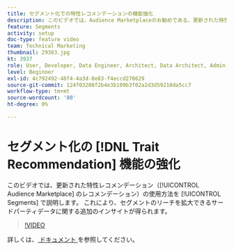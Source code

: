 ```yaml
---
title: セグメント化での特性レコメンデーションの機能強化
description: このビデオでは、Audience Marketplaceのお勧めである、更新された特性レコメンデーションをセグメントで使用する方法を説明します。 セグメントのリーチを拡大できるサードパーティデータに関する追加のインサイトを得ます。
feature: Segments
activity: setup
doc-type: feature video
team: Technical Marketing
thumbnail: 29363.jpg
kt: 3937
role: User, Developer, Data Engineer, Architect, Data Architect, Admin, Leader
level: Beginner
exl-id: 4c792492-48f4-4a3d-8e83-f4eccd270629
source-git-commit: 124f03208f2b4e3b109b3f02a2d3d59210da5cc7
workflow-type: tm+mt
source-wordcount: '80'
ht-degree: 0%

---
```


# セグメント化の [!DNL Trait Recommendation] 機能の強化

このビデオでは、更新された特性レコメンデーション（[!UICONTROL Audience Marketplace] のレコメンデーション）の使用方法を [!UICONTROL Segments] で説明します。 これにより、セグメントのリーチを拡大できるサードパーティデータに関する追加のインサイトが得られます。

>[!VIDEO](https://video.tv.adobe.com/v/34100/?quality=12&captions=jpn)

詳しくは、[ ドキュメント ](https://experienceleague.adobe.com/docs/audience-manager/user-guide/features/segments/trait-recommendations.html?lang=ja) を参照してください。
